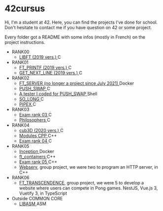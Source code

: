 # 42cursus
Hi, I'm a student at 42. Here, you can find the projects I've done for school.
Don't hesitate to contact me if you have question on 42 or some project.

Every folder got a README with some infos (mostly in French) on the project instructions.

- RANK00
  - <a href="https://github.com/Mel-louie/42cursus/tree/main/rank00_libft_2019">LIBFT (2019 vers.) </a> C
- RANK01
  - <a href="https://github.com/Mel-louie/42cursus/tree/main/rank01_ft_printf">FT_PRINTF (2019 vers.) </a> C
  - <a href="https://github.com/Mel-louie/42cursus/tree/main/rank01_get_next_line">GET_NEXT_LINE (2019 vers.) </a> C
- RANK02
  - <a href="https://github.com/Mel-louie/42cursus/tree/main/rank02OLD_ft_server">FT_SERVER (no longer a project since July 2021) </a> Docker
  - <a href="https://github.com/Mel-louie/42cursus/tree/main/rank02_push_swap"> PUSH_SWAP </a> C
  - <a href="https://github.com/Mel-louie/42cursus/tree/main/rank02_push_swap_tester"> A tester I coded for PUSH_SWAP </a> Shell
  - <a href="https://github.com/Mel-louie/42cursus/tree/main/rank02_so_long">SO_LONG </a> C
  - <a href="https://github.com/Mel-louie/42cursus/tree/main/rank02_pipex">PIPEX </a> C
- RANK03
  - <a href="https://github.com/Mel-louie/42cursus/tree/main/rank03_exam">Exam rank 03 </a> C
  - <a href="https://github.com/Mel-louie/42cursus/tree/main/rank03_Philosophers">Philosophers </a> C
- RANK04
  -  <a href="https://github.com/Mel-louie/42cursus/tree/main/rank04_cub3D">cub3D (2020 vers.) </a> C
  -  <a href="https://github.com/Mel-louie/42cursus/tree/main/rank04_CPP">Modules CPP </a> C++
  -  <a href="https://github.com/Mel-louie/42cursus/tree/main/rank04_exam_microshell">Exam rank 04 </a> C
- RANK05
  - <a href="https://github.com/Mel-louie/42cursus/tree/main/rank05_inception">Inception </a> Docker
  - <a href="https://github.com/Mel-louie/42cursus/tree/main/rank05_ft_containers">ft_containers </a> C++
  - <a href="https://github.com/Mel-louie/42cursus/tree/main/rank05_exam">Exam rank 05 </a> C++
  - <a href="https://github.com/Mel-louie/webserv">Webserv</a>, group project, we were two to program an HTTP server, in C++
- RANK06
  - <a href="https://github.com/fyusuf-a/ft_transcendence">FT_TRANSCENDENCE</a>, group project, we were 5 to develop a website where users can compete in Pong games. NestJS, Vue.js 3, Vuetify 3, in TypeScript
- Outside COMMON CORE
  - <a href="https://github.com/Mel-louie/42cursus/tree/main/rn_42_libasm">LIBASM </a> ASM
